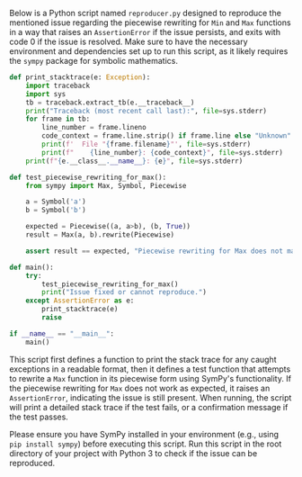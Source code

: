 Below is a Python script named `reproducer.py` designed to reproduce the mentioned issue regarding the piecewise rewriting for `Min` and `Max` functions in a way that raises an `AssertionError` if the issue persists, and exits with code 0 if the issue is resolved. Make sure to have the necessary environment and dependencies set up to run this script, as it likely requires the `sympy` package for symbolic mathematics.

```python
def print_stacktrace(e: Exception):
    import traceback
    import sys
    tb = traceback.extract_tb(e.__traceback__)
    print("Traceback (most recent call last):", file=sys.stderr)
    for frame in tb:
        line_number = frame.lineno
        code_context = frame.line.strip() if frame.line else "Unknown"
        print(f'  File "{frame.filename}"', file=sys.stderr)
        print(f"    {line_number}: {code_context}", file=sys.stderr)
    print(f"{e.__class__.__name__}: {e}", file=sys.stderr)

def test_piecewise_rewriting_for_max():
    from sympy import Max, Symbol, Piecewise

    a = Symbol('a')
    b = Symbol('b')

    expected = Piecewise((a, a>b), (b, True))
    result = Max(a, b).rewrite(Piecewise)

    assert result == expected, "Piecewise rewriting for Max does not match expected output."

def main():
    try:
        test_piecewise_rewriting_for_max()
        print("Issue fixed or cannot reproduce.")
    except AssertionError as e:
        print_stacktrace(e)
        raise

if __name__ == "__main__":
    main()
```

This script first defines a function to print the stack trace for any caught exceptions in a readable format, then it defines a test function that attempts to rewrite a `Max` function in its piecewise form using SymPy's functionality. If the piecewise rewriting for `Max` does not work as expected, it raises an `AssertionError`, indicating the issue is still present. When running, the script will print a detailed stack trace if the test fails, or a confirmation message if the test passes.

Please ensure you have SymPy installed in your environment (e.g., using `pip install sympy`) before executing this script. Run this script in the root directory of your project with Python 3 to check if the issue can be reproduced.
